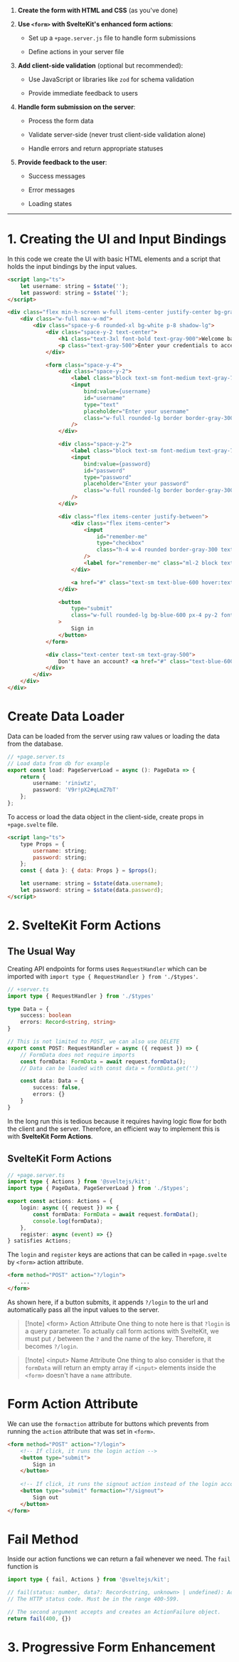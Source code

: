 1. **Create the form with HTML and CSS** (as you've done)
    
2. **Use `<form>` with SvelteKit's enhanced form actions**:
    
    - Set up a `+page.server.js` file to handle form submissions
        
    - Define actions in your server file
        
3. **Add client-side validation** (optional but recommended):
    
    - Use JavaScript or libraries like `zod` for schema validation
        
    - Provide immediate feedback to users
        
4. **Handle form submission on the server**:
    
    - Process the form data
        
    - Validate server-side (never trust client-side validation alone)
        
    - Handle errors and return appropriate statuses
        
5. **Provide feedback to the user**:
    
    - Success messages
        
    - Error messages
        
    - Loading states


---

# 1. Creating the UI and Input Bindings
In this code we create the UI with basic HTML elements and a script that holds the input bindings by the input values.
```html
<script lang="ts">
	let username: string = $state('');
	let password: string = $state('');
</script>

<div class="flex min-h-screen w-full items-center justify-center bg-gray-50 p-4">
	<div class="w-full max-w-md">
		<div class="space-y-6 rounded-xl bg-white p-8 shadow-lg">
			<div class="space-y-2 text-center">
				<h1 class="text-3xl font-bold text-gray-900">Welcome back</h1>
				<p class="text-gray-500">Enter your credentials to access your account</p>
			</div>

			<form class="space-y-4">
				<div class="space-y-2">
					<label class="block text-sm font-medium text-gray-700" for="username">Username</label>
					<input
						bind:value={username}
						id="username"
						type="text"
						placeholder="Enter your username"
						class="w-full rounded-lg border border-gray-300 px-4 py-2 outline-none transition focus:border-blue-500 focus:ring-2 focus:ring-blue-500"
					/>
				</div>

				<div class="space-y-2">
					<label class="block text-sm font-medium text-gray-700" for="password">Password</label>
					<input
						bind:value={password}
						id="password"
						type="password"
						placeholder="Enter your password"
						class="w-full rounded-lg border border-gray-300 px-4 py-2 outline-none transition focus:border-blue-500 focus:ring-2 focus:ring-blue-500"
					/>
				</div>

				<div class="flex items-center justify-between">
					<div class="flex items-center">
						<input
							id="remember-me"
							type="checkbox"
							class="h-4 w-4 rounded border-gray-300 text-blue-600 focus:ring-blue-500"
						/>
						<label for="remember-me" class="ml-2 block text-sm text-gray-700">Remember me</label>
					</div>

					<a href="#" class="text-sm text-blue-600 hover:text-blue-500">Forgot password?</a>
				</div>

				<button
					type="submit"
					class="w-full rounded-lg bg-blue-600 px-4 py-2 font-medium text-white transition hover:bg-blue-700 focus:outline-none focus:ring-2 focus:ring-blue-500 focus:ring-offset-2"
				>
					Sign in
				</button>
			</form>

			<div class="text-center text-sm text-gray-500">
				Don't have an account? <a href="#" class="text-blue-600 hover:text-blue-500">Sign up</a>
			</div>
		</div>
	</div>
</div>

```


# Create Data Loader
Data can be loaded from the server using raw values or loading the data from the database.
```typescript
// +page.server.ts
// Load data from db for example
export const load: PageServerLoad = async (): PageData => {
	return {
		username: 'riniwtz',
		password: 'V9r!pX2#qLmZ7bT'
	};
};
```
To access or load the data object in the client-side, create props in `+page.svelte` file.
```html
<script lang="ts">
	type Props = {
		username: string;
		password: string;
	};
	const { data }: { data: Props } = $props();

	let username: string = $state(data.username);
	let password: string = $state(data.password);
</script>
```

# 2. SvelteKit Form Actions

## The Usual Way
Creating API endpoints for forms uses `RequestHandler` which can be imported with `import type { RequestHandler } from './$types'`.
```typescript
// +server.ts
import type { RequestHandler } from './$types'

type Data = {
	success: boolean
	errors: Record<string, string>
}

// This is not limited to POST, we can also use DELETE
export const POST: RequestHandler = async ({ request }) => {
	// FormData does not require imports
	const formData: FormData = await request.formData();
	// Data can be loaded with const data = formData.get('')

	const data: Data = {
		success: false,
		errors: {}
	}
}
```
In the long run this is tedious because it requires having logic flow for both the client and the server. Therefore, an efficient way to implement this is with **SvelteKit Form Actions**.

## SvelteKit Form Actions
```typescript
// +page.server.ts
import type { Actions } from '@sveltejs/kit';
import type { PageData, PageServerLoad } from './$types';

export const actions: Actions = {
	login: async ({ request }) => {
		const formData: FormData = await request.formData();
		console.log(formData);
	},
	register: async (event) => {}
} satisfies Actions;
```
The `login` and `register` keys are actions that can be called in `+page.svelte` by `<form>` action attribute.
```html
<form method="POST" action="?/login">
	...
</form>
```
As shown here, if a button submits, it appends `?/login` to the url and automatically pass all the input values to the server.

> [!note] <form\> Action Attribute
One thing to note here is that `?login` is a query parameter. To actually call form actions with SvelteKit, we must put `/` between the `?` and the name of the key. Therefore, it becomes `?/login`.

> [!note] <input\> Name Attribute
One thing to also consider is that the `formData` will return an empty array if `<input>` elements inside the `<form>` doesn't have a `name` attribute. 

# Form Action Attribute
We can use the `formaction` attribute for buttons which prevents from running the `action` attribute that was set in `<form>`. 
```html
<form method="POST" action="?/login">
	<!-- If click, it runs the login action -->
	<button type="submit">
		Sign in
	</button>
	
	<!-- If click, it runs the signout action instead of the login account that was in the <form> parent element -->
	<button type="submit" formaction="?/signout">
		Sign out
	</button>
</form>
```

# Fail Method
Inside our action functions we can return a fail whenever we need. The `fail` function is 
```typescript
import type { fail, Actions } from '@sveltejs/kit';

// fail(status: number, data?: Record<string, unknown> | undefined): ActionFailure<Record<string, unknown> | undefined>
// The HTTP status code. Must be in the range 400-599.

// The second argument accepts and creates an ActionFailure object.
return fail(400, {})
```



# 3. Progressive Form Enhancement
